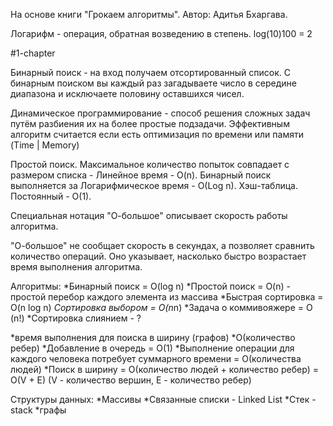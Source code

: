 На основе книги "Грокаем алгоритмы". Автор: Адитья Бхаргава.

Логарифм - операция, обратная возведению в степень.
log(10)100 = 2

#1-chapter

Бинарный поиск - на вход получаем отсортированный список.
С бинарным поиском вы каждый раз загадываете число в середине диапазона и исключаете половину оставшихся чисел.

Динамическое программирование - способ решения сложных задач путём разбиения их на более простые подзадачи.
Эффективным алгоритм считается если есть оптимизация по времени или памяти (Time | Memory)

Простой поиск. Максимальное количество попыток совпадает с размером списка - Линейное время - O(n).
Бинарный поиск выполняется за Логарифмическое время - O(Log n).
Хэш-таблица. Постоянный - O(1).

Специальная нотация "О-большое" описывает скорость работы алгоритма.

"О-большое" не сообщает скорость в секундах, а позволяет сравнить количество операций. Оно указывает, насколько быстро возрастает время выполнения алгоритма.

Алгоритмы:
*Бинарный поиск = O(log n)
*Простой поиск = O(n) - простой перебор каждого элемента из массива
*Быстрая сортировка = O(n log n)
*Сортировка выбором = O(n*n)
*Задача о коммивояжере = O (n!)
*Сортировка слиянием - ?

*время выполнения для поиска в ширину (графов)
*O(количество ребер)
*Добавление в очередь = O(1)
*Выполнение операции для каждого человека потребует суммарного времени = O(количества людей)
*Поиск в ширину = O(количество людей + количество ребер) = O(V + E) (V - количество вершин, E - количество ребер)

Структуры данных:
*Массивы
*Связанные списки - Linked List
*Стек - stack
*графы
